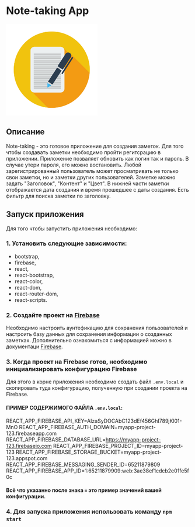 # Note-taking App

<a href="https://github.com/leaderdsn/note-taking" title="logo-app"><img src="src/images/logo-app.jpg" width="250px"></a>

## Описание

Note-taking - это готовое приложение для создания заметок.
Для того чтобы создавать заметки необходимо пройти регитсрацию в приложении.
Приложение позваляет обновить как логин так и пароль. В случае утери пароля, его можно востановить.
Любой зарегистрированный пользователь может просматривать не только свои заметки, но и заметки других пользователей.
Заметке можно задать "Заголовок", "Контент" и "Цвет". 
В нижней части заметки отображается дата создания и время прошедшее с даты создания.
Есть фильтр для поиска заметки по заголовку.

## Запуск приложения

Для того чтобы запустить приложения необходимо:
### 1.  Установить следующие зависимости:
- bootstrap,
- firebase,
- react,
- react-bootstrap,
- react-color,
- react-dom,
- react-router-dom,
- react-scripts.

             
### 2.  Cоздайте проект на [Firebase](https://firebase.google.com/) 
Необходимо настроить аунтефикацию для сохранения пользователей и настроить
базу данных для сохранения информации о созданных заметках. Дополнительно ознакомиться с информацией можно в документаци [Firebase](https://firebase.google.com/docs/web/setup?authuser=0).

### 3.  Когда проект на Firebase готов, необходимо инициализировать конфигурацию Firebase 
Для этого в корне приложения необходимо создать файл `.env.local` и скопировать
туда конфигурацию, полученную при создании проекта на Firebase. 

#### ПРИМЕР СОДЕРЖИМОГО ФАЙЛА `.env.local`:
REACT_APP_FIREBASE_API_KEY=AIzaSyDOCAbC123dEf456GhI789jKl01-MnO
REACT_APP_FIREBASE_AUTH_DOMAIN=myapp-project-123.firebaseapp.com
REACT_APP_FIREBASE_DATABASE_URL=https://myapp-project-123.firebaseio.com
REACT_APP_FIREBASE_PROJECT_ID=myapp-project-123
REACT_APP_FIREBASE_STORAGE_BUCKET=myapp-project-123.appspot.com
REACT_APP_FIREBASE_MESSAGING_SENDER_ID=65211879809
REACT_APP_FIREBASE_APP_ID=1:65211879909:web:3ae38ef1cdcb2e01fe5f0c
#### Всё что указанно после знака `=` это пример значений вашей конфигурации.

### 4.  Для запуска приложения использовать команду `npm start`

